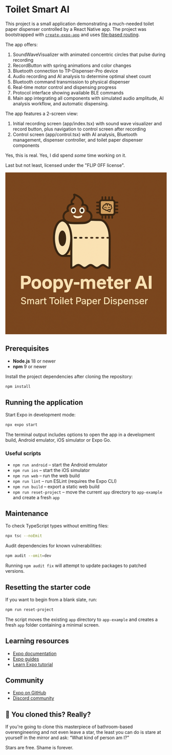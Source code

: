 # Toilet Smart AI

This project is a small application demonstrating a much-needed toilet paper dispenser controlled by a React Native app. The project was bootstrapped with [`create-expo-app`](https://www.npmjs.com/package/create-expo-app) and uses [file‑based routing](https://docs.expo.dev/router/introduction). 

The app offers:  
1) SoundWaveVisualizer with animated concentric circles that pulse during recording
2) RecordButton with spring animations and color changes
3) Bluetooth connection to TP-Dispenser-Pro device
4) Audio recording and AI analysis to determine optimal sheet count
5) Bluetooth command transmission to physical dispenser
6) Real-time motor control and dispensing progress
7) Protocol interface showing available BLE commands
8) Main app integrating all components with simulated audio amplitude, AI analysis workflow, and automatic dispensing.

The app features a 2-screen view: 
1) Initial recording screen (app/index.tsx) with sound wave visualizer and record button, plus navigation to control screen after recording
2) Control screen (app/control.tsx) with AI analysis, Bluetooth management, dispenser controller, and toilet paper dispenser components

Yes, this is real. Yes, I did spend *some* time working on it. 

Last but not least, licensed under the "FLIP 0FF license". 

![Poopy-meter AI Logo](./assets/logo.png)

## Prerequisites

- **Node.js** 18 or newer
- **npm** 9 or newer

Install the project dependencies after cloning the repository:

```bash
npm install
```

## Running the application

Start Expo in development mode:

```bash
npx expo start
```

The terminal output includes options to open the app in a development build, Android emulator, iOS simulator or Expo Go.

### Useful scripts

- `npm run android` – start the Android emulator
- `npm run ios` – start the iOS simulator
- `npm run web` – run the web build
- `npm run lint` – run ESLint (requires the Expo CLI)
- `npm run build` – export a static web build
- `npm run reset-project` – move the current `app` directory to `app-example` and create a fresh `app`

## Maintenance

To check TypeScript types without emitting files:

```bash
npx tsc --noEmit
```

Audit dependencies for known vulnerabilities:

```bash
npm audit --omit=dev
```

Running `npm audit fix` will attempt to update packages to patched versions.

## Resetting the starter code

If you want to begin from a blank slate, run:

```bash
npm run reset-project
```

The script moves the existing `app` directory to `app-example` and creates a fresh `app` folder containing a minimal screen.

## Learning resources

- [Expo documentation](https://docs.expo.dev/)
- [Expo guides](https://docs.expo.dev/guides)
- [Learn Expo tutorial](https://docs.expo.dev/tutorial/introduction/)

## Community

- [Expo on GitHub](https://github.com/expo/expo)
- [Discord community](https://chat.expo.dev)

## 🫵 You cloned this? Really?

If you're going to clone this masterpiece of bathroom-based overengineering and not even leave a star,
the least you can do is stare at yourself in the mirror and ask:
“What kind of person am I?”

Stars are free. Shame is forever.
